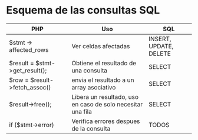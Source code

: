 # Esquema de las consultas SQL 

| PHP | Uso | SQL |
|--------------|--------------|--------------|
| $stmt -> affected_rows | Ver celdas afectadas | INSERT, UPDATE, DELETE  |
| $result = $stmt->get_result();  | Obtiene el resultado de una consulta  | SELECT |
| $row = $result->fetch_assoc() | envia el resultado a un array asociativo | SELECT |
|$result->free();|Libera un resultado, uso en caso de solo necesitar una fila|SELECT|
|if ($stmt->error)|Verifica errores despues de la consulta|TODOS|
